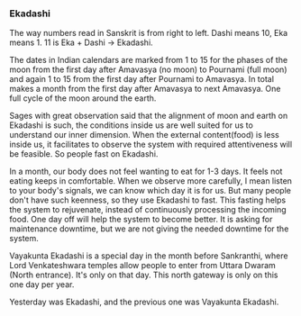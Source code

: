 ### Ekadashi
  
The way numbers read in Sanskrit is from right to left. Dashi means 10, Eka means 1. 11 is Eka + Dashi -> Ekadashi.   

The dates in Indian calendars are marked from 1 to 15 for the phases of the moon from the first day after Amavasya (no moon) to Pournami (full moon) and again 1 to 15 from the first day after Pournami to Amavasya. In total makes a month from the first day after Amavasya to next Amavasya. One full cycle of the moon around the earth.  

Sages with great observation said that the alignment of moon and earth on Ekadashi is such, the conditions inside us are well suited for us to understand our inner dimension. When the external content(food) is less inside us, it facilitates to observe the system with required attentiveness will be feasible. So people fast on Ekadashi.  

In a month, our body does not feel wanting to eat for 1-3 days. It feels not eating keeps in comfortable. When we observe more carefully, I mean listen to your body's signals, we can know which day it is for us. But many people don't have such keenness, so they use Ekadashi to fast. This fasting helps the system to rejuvenate, instead of continuously processing the incoming food. One day off will help the system to become better. It is asking for maintenance downtime, but we are not giving the needed downtime for the system.  
  
Vayakunta Ekadashi is a special day in the month before Sankranthi, where Lord Venkateshwara temples allow people to enter from Uttara Dwaram (North entrance). It's only on that day. This north gateway is only on this one day per year.  
  
Yesterday was Ekadashi, and the previous one was Vayakunta Ekadashi.  
